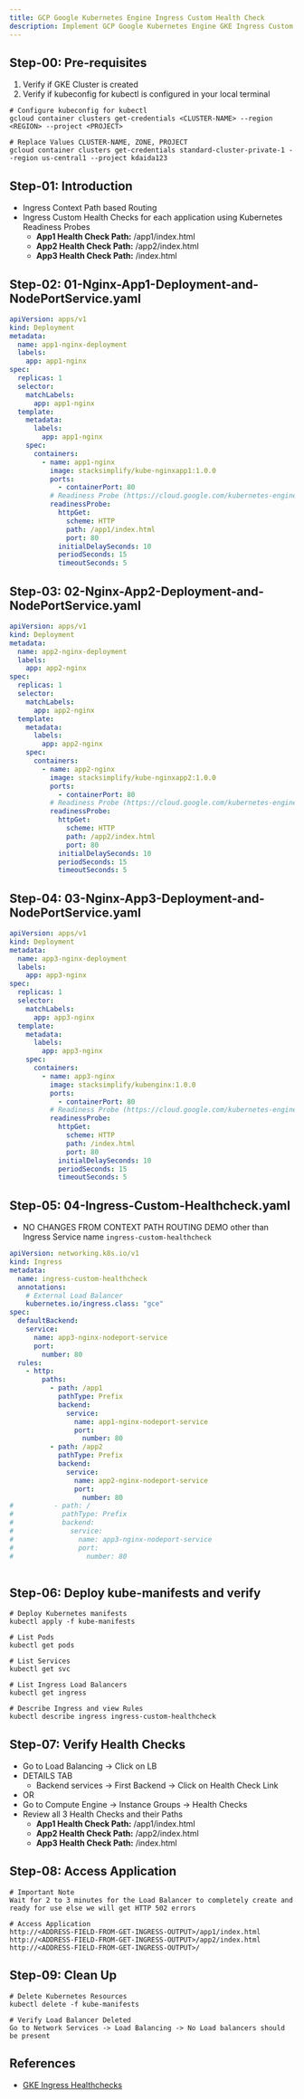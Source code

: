 ```yaml
---
title: GCP Google Kubernetes Engine Ingress Custom Health Check
description: Implement GCP Google Kubernetes Engine GKE Ingress Custom Health Checks using Readiness Probes 
---
```

## Step-00: Pre-requisites
1. Verify if GKE Cluster is created
2. Verify if kubeconfig for kubectl is configured in your local terminal
```t
# Configure kubeconfig for kubectl
gcloud container clusters get-credentials <CLUSTER-NAME> --region <REGION> --project <PROJECT>

# Replace Values CLUSTER-NAME, ZONE, PROJECT
gcloud container clusters get-credentials standard-cluster-private-1 --region us-central1 --project kdaida123
```


## Step-01: Introduction
- Ingress Context Path based Routing
- Ingress Custom Health Checks for each application using Kubernetes Readiness Probes
  - **App1 Health Check Path:** /app1/index.html
  - **App2 Health Check Path:** /app2/index.html
  - **App3 Health Check Path:** /index.html


## Step-02: 01-Nginx-App1-Deployment-and-NodePortService.yaml
```yaml
apiVersion: apps/v1
kind: Deployment
metadata:
  name: app1-nginx-deployment
  labels:
    app: app1-nginx
spec:
  replicas: 1
  selector:
    matchLabels:
      app: app1-nginx
  template:
    metadata:
      labels:
        app: app1-nginx
    spec:
      containers:
        - name: app1-nginx
          image: stacksimplify/kube-nginxapp1:1.0.0
          ports:
            - containerPort: 80
          # Readiness Probe (https://cloud.google.com/kubernetes-engine/docs/concepts/ingress#def_inf_hc)             
          readinessProbe:
            httpGet:
              scheme: HTTP
              path: /app1/index.html
              port: 80
            initialDelaySeconds: 10
            periodSeconds: 15
            timeoutSeconds: 5       
```

## Step-03: 02-Nginx-App2-Deployment-and-NodePortService.yaml
```yaml
apiVersion: apps/v1
kind: Deployment
metadata:
  name: app2-nginx-deployment
  labels:
    app: app2-nginx 
spec:
  replicas: 1
  selector:
    matchLabels:
      app: app2-nginx
  template:
    metadata:
      labels:
        app: app2-nginx
    spec:
      containers:
        - name: app2-nginx
          image: stacksimplify/kube-nginxapp2:1.0.0
          ports:
            - containerPort: 80
          # Readiness Probe (https://cloud.google.com/kubernetes-engine/docs/concepts/ingress#def_inf_hc)             
          readinessProbe:
            httpGet:
              scheme: HTTP
              path: /app2/index.html
              port: 80
            initialDelaySeconds: 10
            periodSeconds: 15
            timeoutSeconds: 5   
```

## Step-04: 03-Nginx-App3-Deployment-and-NodePortService.yaml
```yaml
apiVersion: apps/v1
kind: Deployment
metadata:
  name: app3-nginx-deployment
  labels:
    app: app3-nginx 
spec:
  replicas: 1
  selector:
    matchLabels:
      app: app3-nginx
  template:
    metadata:
      labels:
        app: app3-nginx
    spec:
      containers:
        - name: app3-nginx
          image: stacksimplify/kubenginx:1.0.0
          ports:
            - containerPort: 80
          # Readiness Probe (https://cloud.google.com/kubernetes-engine/docs/concepts/ingress#def_inf_hc)            
          readinessProbe:
            httpGet:
              scheme: HTTP
              path: /index.html
              port: 80
            initialDelaySeconds: 10
            periodSeconds: 15
            timeoutSeconds: 5     
```

## Step-05: 04-Ingress-Custom-Healthcheck.yaml
- NO CHANGES FROM CONTEXT PATH ROUTING DEMO other than Ingress Service name `ingress-custom-healthcheck`
```yaml
apiVersion: networking.k8s.io/v1
kind: Ingress
metadata:
  name: ingress-custom-healthcheck
  annotations:
    # External Load Balancer
    kubernetes.io/ingress.class: "gce"  
spec: 
  defaultBackend:
    service:
      name: app3-nginx-nodeport-service
      port:
        number: 80                            
  rules:
    - http:
        paths:           
          - path: /app1
            pathType: Prefix
            backend:
              service:
                name: app1-nginx-nodeport-service
                port: 
                  number: 80
          - path: /app2
            pathType: Prefix
            backend:
              service:
                name: app2-nginx-nodeport-service
                port: 
                  number: 80
#          - path: /
#            pathType: Prefix
#            backend:
#              service:
#                name: app3-nginx-nodeport-service
#                port: 
#                  number: 80                     
             
```


## Step-06: Deploy kube-manifests and verify
```t
# Deploy Kubernetes manifests
kubectl apply -f kube-manifests

# List Pods
kubectl get pods

# List Services
kubectl get svc

# List Ingress Load Balancers
kubectl get ingress

# Describe Ingress and view Rules
kubectl describe ingress ingress-custom-healthcheck
```

## Step-07: Verify Health Checks
- Go to Load Balancing -> Click on LB
- DETAILS TAB
  - Backend services -> First Backend -> Click on Health Check Link
- OR
- Go to Compute Engine -> Instance Groups -> Health Checks
- Review all 3 Health Checks and their Paths  
  - **App1 Health Check Path:** /app1/index.html
  - **App2 Health Check Path:** /app2/index.html
  - **App3 Health Check Path:** /index.html


## Step-08: Access Application
```t
# Important Note
Wait for 2 to 3 minutes for the Load Balancer to completely create and ready for use else we will get HTTP 502 errors

# Access Application
http://<ADDRESS-FIELD-FROM-GET-INGRESS-OUTPUT>/app1/index.html
http://<ADDRESS-FIELD-FROM-GET-INGRESS-OUTPUT>/app2/index.html
http://<ADDRESS-FIELD-FROM-GET-INGRESS-OUTPUT>/
```

## Step-09: Clean Up
```t
# Delete Kubernetes Resources
kubectl delete -f kube-manifests

# Verify Load Balancer Deleted
Go to Network Services -> Load Balancing -> No Load balancers should be present
```

## References
- [GKE Ingress Healthchecks](https://cloud.google.com/kubernetes-engine/docs/concepts/ingress#health_checks)
